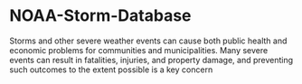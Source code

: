 # NOAA-Storm-Database
Storms and other severe weather events can cause both public health and economic problems for communities and municipalities. Many severe events can result in fatalities, injuries, and property damage, and preventing such outcomes to the extent possible is a key concern
